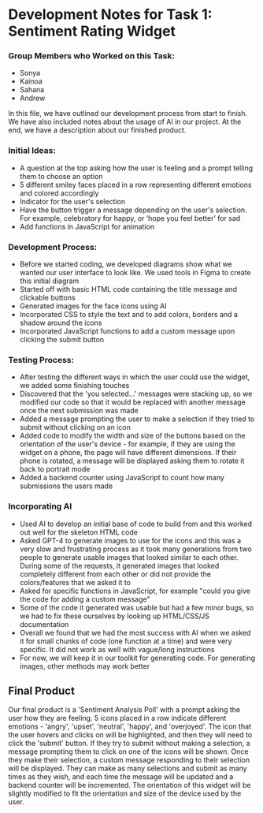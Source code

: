 # Development Notes for Task 1: Sentiment Rating Widget

### Group Members who Worked on this Task:
- Sonya
- Kainoa
- Sahana
- Andrew

In this file, we have outlined our development process from start to finish. We have also included notes about the usage of AI in our project. At the end, we have a description about our finished product. 

### Initial Ideas:
- A question at the top asking how the user is feeling and a prompt telling them to choose an option
- 5 different smiley faces placed in a row representing different emotions and colored accordingly
- Indicator for the user's selection
- Have the button trigger a message depending on the user's selection. For example, celebratory for happy, or ‘hope you feel better’ for sad
- Add functions in JavaScript for animation

### Development Process:
- Before we started coding, we developed diagrams show what we wanted our user interface to look like. We used tools in Figma to create this initial diagram
- Started off with basic HTML code containing the title message and clickable buttons
- Generated images for the face icons using AI
- Incorporated CSS to style the text and to add colors, borders and a shadow around the icons
- Incorporated JavaScript functions to add a custom message upon clicking the submit button

### Testing Process:
-  After testing the different ways in which the user could use the widget, we added some finishing touches
-  Discovered that the 'you selected...' messages were stacking up, so we modified our code so that it would be replaced with another message once the next submission was made
-  Added a message prompting the user to make a selection if they tried to submit without clicking on an icon
-  Added code to modify the width and size of the buttons based on the orientation of the user's device - for example, if they are using the widget on a phone, the page will have different dimensions. If their phone is rotated, a message will be displayed asking them to rotate it back to portrait mode
-  Added a backend counter using JavaScript to count how many submissions the users made

### Incorporating AI
- Used AI to develop an initial base of code to build from and this worked out well for the skeleton HTML code
- Asked GPT-4 to generate images to use for the icons and this was a very slow and frustrating process as it took many generations from two people to generate usable images that looked similar to each other. During some of the requests, it generated images that looked completely different from each other or did not provide the colors/features that we asked it to
- Asked for specific functions in JavaScript, for example "could you give the code for adding a custom message"
- Some of the code it generated was usable but had a few minor bugs, so we had to fix these ourselves by looking up HTML/CSS/JS documentation
- Overall we found that we had the most success with AI when we asked it for small chunks of code (one function at a time) and were very specific. It did not work as well with vague/long instructions
- For now, we will keep it in our toolkit for generating code. For generating images, other methods may work better

## Final Product

Our final product is a 'Sentiment Analysis Poll' with a prompt asking the user how they are feeling. 5 icons placed in a row indicate different emotions - 'angry', 'upset', 'neutral', 'happy', and 'overjoyed'. The icon that the user hovers and clicks on will be highlighted, and then they will need to click the 'submit' button. If they try to submit without making a selection, a message prompting them to click on one of the icons will be shown. Once they make their selection, a custom message responding to their selection will be displayed. They can make as many selections and submit as many times as they wish, and each time the message will be updated and a backend counter will be incremented. The orientation of this widget will be slightly modified to fit the orientation and size of the device used by the user. 

